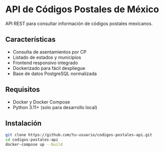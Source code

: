 # API de Códigos Postales de México

API REST para consultar información de códigos postales mexicanos.

## Características
- Consulta de asentamientos por CP
- Listado de estados y municipios
- Frontend responsivo integrado
- Dockerizado para fácil despliegue
- Base de datos PostgreSQL normalizada

## Requisitos
- Docker y Docker Compose
- Python 3.11+ (solo para desarrollo local)

## Instalación
```bash
git clone https://github.com/tu-usuario/codigos-postales-api.git
cd codigos-postales-api
docker-compose up --build